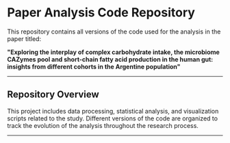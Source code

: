 # Paper Analysis Code Repository

This repository contains all versions of the code used for the analysis in the paper titled:

**"Exploring the interplay of complex carbohydrate intake, the microbiome CAZymes pool and short-chain fatty acid production in the human gut: insights from different cohorts in the Argentine population"**

---

## Repository Overview

This project includes data processing, statistical analysis, and visualization scripts related to the study. Different versions of the code are organized to track the evolution of the analysis throughout the research process.

---
